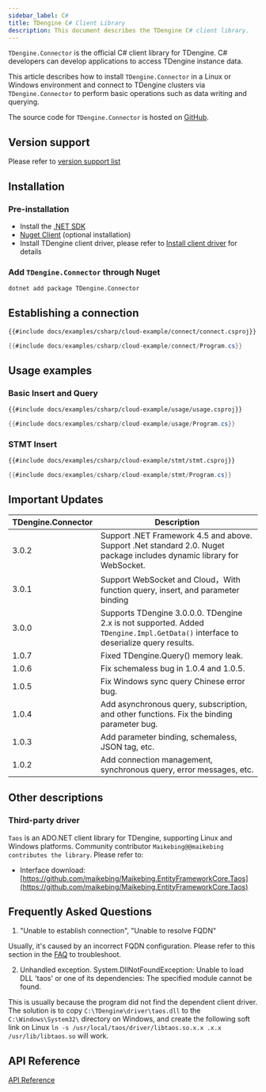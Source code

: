 ```yaml
---
sidebar_label: C#
title: TDengine C# Client Library
description: This document describes the TDengine C# client library.
---
```


 `TDengine.Connector` is the official C# client library for TDengine. C# developers can develop applications to access TDengine instance data.

This article describes how to install `TDengine.Connector` in a Linux or Windows environment and connect to TDengine clusters via `TDengine.Connector` to perform basic operations such as data writing and querying.

The source code for `TDengine.Connector` is hosted on [GitHub](https://github.com/taosdata/taos-connector-dotnet/tree/3.0).

## Version support

Please refer to [version support list](/client-libraries/#version-support)

## Installation

### Pre-installation

* Install the [.NET SDK](https://dotnet.microsoft.com/download)
* [Nuget Client](https://docs.microsoft.com/en-us/nuget/install-nuget-client-tools) (optional installation)
* Install TDengine client driver, please refer to [Install client driver](/client-libraries/#install-client-driver) for details

### Add `TDengine.Connector` through Nuget

```bash
dotnet add package TDengine.Connector
```

## Establishing a connection

``` XML
{{#include docs/examples/csharp/cloud-example/connect/connect.csproj}}
```

``` csharp
{{#include docs/examples/csharp/cloud-example/connect/Program.cs}}
```

## Usage examples

### Basic Insert and Query

``` XML
{{#include docs/examples/csharp/cloud-example/usage/usage.csproj}}
```

```C#
{{#include docs/examples/csharp/cloud-example/usage/Program.cs}}
```

### STMT Insert

``` XML
{{#include docs/examples/csharp/cloud-example/stmt/stmt.csproj}}
```

```C#
{{#include docs/examples/csharp/cloud-example/stmt/Program.cs}}
```

## Important Updates

| TDengine.Connector | Description |
|--------------------|--------------------------------|
|        3.0.2       | Support .NET Framework 4.5 and above. Support .Net standard 2.0. Nuget package includes dynamic library for WebSocket.|
|        3.0.1       | Support WebSocket and Cloud，With function query, insert, and parameter binding|
|        3.0.0       | Supports TDengine 3.0.0.0. TDengine 2.x is not supported. Added `TDengine.Impl.GetData()` interface to deserialize query results. |
|        1.0.7       | Fixed TDengine.Query() memory leak. |
| 1.0.6 | Fix schemaless bug in 1.0.4 and 1.0.5. |
| 1.0.5 | Fix Windows sync query Chinese error bug. | 1.0.4 | Fix schemaless bug.   |
| 1.0.4 | Add asynchronous query, subscription, and other functions. Fix the binding parameter bug.    |
| 1.0.3 | Add parameter binding, schemaless, JSON tag, etc. |
| 1.0.2 | Add connection management, synchronous query, error messages, etc.   |

## Other descriptions

### Third-party driver

`Taos` is an ADO.NET client library for TDengine, supporting Linux and Windows platforms. Community contributor `Maikebing@@maikebing contributes the library`. Please refer to:

* Interface download: [https://github.com/maikebing/Maikebing.EntityFrameworkCore.Taos](https://github.com/maikebing/Maikebing.EntityFrameworkCore.Taos)

## Frequently Asked Questions

1. "Unable to establish connection", "Unable to resolve FQDN"

  Usually, it's caused by an incorrect FQDN configuration. Please refer to this section in the [FAQ](https://docs.tdengine.com/2.4/train-faq/faq/#2-how-to-handle-unable-to-establish-connection) to troubleshoot.

2. Unhandled exception. System.DllNotFoundException: Unable to load DLL 'taos' or one of its dependencies: The specified module cannot be found.

  This is usually because the program did not find the dependent client driver. The solution is to copy `C:\TDengine\driver\taos.dll` to the `C:\Windows\System32\` directory on Windows, and create the following soft link on Linux `ln -s /usr/local/taos/driver/libtaos.so.x.x .x.x /usr/lib/libtaos.so` will work.

## API Reference

[API Reference](https://docs.taosdata.com/api/connector-csharp/html/860d2ac1-dd52-39c9-e460-0829c4e5a40b.htm)
